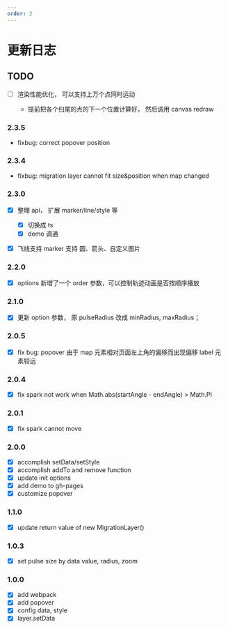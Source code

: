 ```yaml
---
order: 2
---
```


# 更新日志

## TODO

- [ ] 渲染性能优化， 可以支持上万个点同时运动

  - 提前把各个扫尾的点的下一个位置计算好， 然后调用 canvas redraw

### 2.3.5
- fixbug: correct popover position


### 2.3.4
- fixbug: migration layer cannot fit size&position when map changed

### 2.3.0
- [x] 整理 api， 扩展 marker/line/style 等

  - [x] 切换成 ts
  - [x] demo 调通

- [x] 飞线支持 marker 支持 圆、箭头、自定义图片

### 2.2.0

- [x] options 新增了一个 order 参数，可以控制轨迹动画是否按顺序播放

### 2.1.0

- [x] 更新 option 参数， 原 pulseRadius 改成 minRadius, maxRadius；

### 2.0.5

- [x] fix bug: popover 由于 map 元素相对页面左上角的偏移而出现偏移 label 元素较远

### 2.0.4

- [x] fix spark not work when Math.abs(startAngle - endAngle) > Math.PI

### 2.0.1

- [x] fix spark cannot move

### 2.0.0

- [x] accomplish setData/setStyle
- [x] accomplish addTo and remove function
- [x] update init options
- [x] add demo to gh-pages
- [x] customize popover

### 1.1.0

- [x] update return value of new MigrationLayer()

### 1.0.3

- [x] set pulse size by data value, radius, zoom

### 1.0.0

- [x] add webpack
- [x] add popover
- [x] config data, style
- [x] layer.setData
